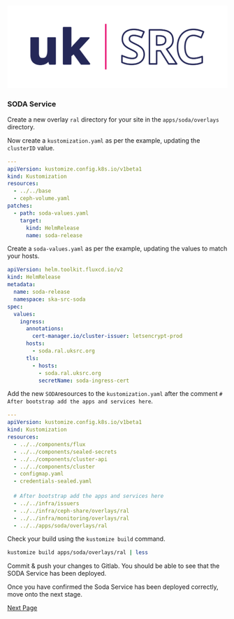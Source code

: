 ![Local Image](images/SKAO_ukSRC_logo_nostrapline_colour_rgb.png)
### SODA Service

Create a new overlay `ral` directory for your site in the `apps/soda/overlays` directory.

Now create a `kustomization.yaml` as per the example,  updating the `clusterID` value.

```yaml
---
apiVersion: kustomize.config.k8s.io/v1beta1
kind: Kustomization
resources:
  - ../../base
  - ceph-volume.yaml
patches:
  - path: soda-values.yaml
    target:
      kind: HelmRelease
      name: soda-release
```

Create a `soda-values.yaml` as per the example, updating the values to match your hosts.

```yaml
apiVersion: helm.toolkit.fluxcd.io/v2
kind: HelmRelease
metadata:
  name: soda-release
  namespace: ska-src-soda
spec:
  values:
    ingress:
      annotations:
        cert-manager.io/cluster-issuer: letsencrypt-prod
      hosts:
        - soda.ral.uksrc.org
      tls:
        - hosts:
          - soda.ral.uksrc.org
          secretName: soda-ingress-cert
```

Add the new `SODA`resources to the `kustomization.yaml` after the comment `# After bootstrap add the apps and services here`.

```yaml
---
apiVersion: kustomize.config.k8s.io/v1beta1
kind: Kustomization
resources:
  - ../../components/flux
  - ../../components/sealed-secrets
  - ../../components/cluster-api
  - ../../components/cluster
  - configmap.yaml
  - credentials-sealed.yaml

  # After bootstrap add the apps and services here
  - ../../infra/issuers
  - ../../infra/ceph-share/overlays/ral
  - ../../infra/monitoring/overlays/ral
  - ../../apps/soda/overlays/ral
```

Check your build using the `kustomize build` command. 

```sh
kustomize build apps/soda/overlays/ral | less
```

Commit & push your changes to Gitlab. You should be able to see that the SODA Service has been deployed.

Once you have confirmed the Soda Service has been deployed correctly, move onto the next stage.

[Next Page](./deploy-gatekeeper.md)
